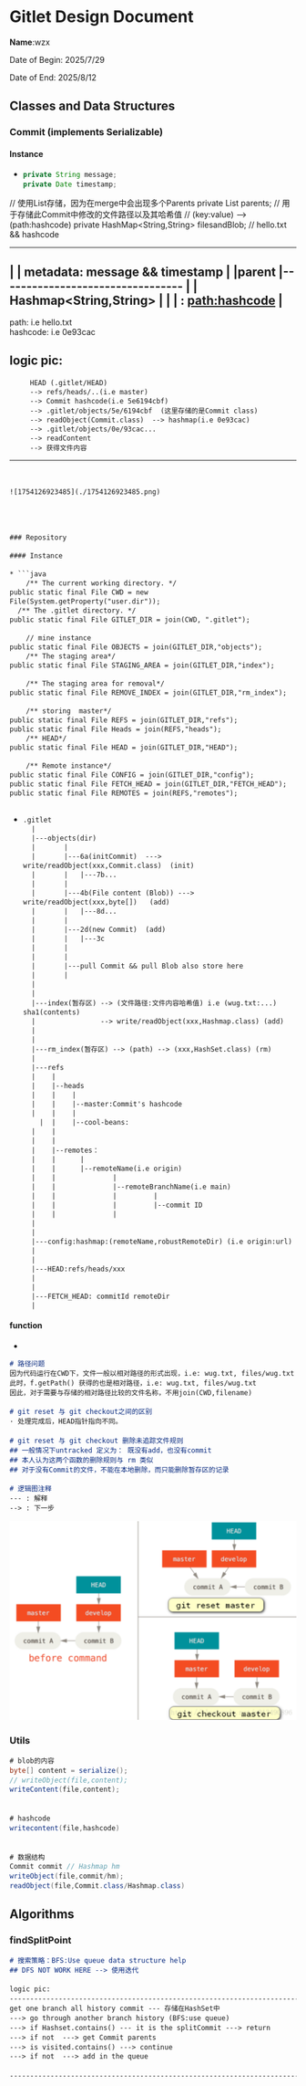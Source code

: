 # Gitlet Design Document

**Name**:wzx

Date of Begin: 2025/7/29

Date of End: 2025/8/12

## Classes and Data Structures

### Commit (implements Serializable)

#### Instance

* ```java
  private String message;
  private Date timestamp;
// 使用List存储，因为在merge中会出现多个Parents
  private List<String> parents; 
  // 用于存储此Commit中修改的文件路径以及其哈希值
  // (key:value) --> (path:hashcode)
  private HashMap<String,String> filesandBlob; // hello.txt && hashcode
  
  
  ------------------------------------------
  |		| metadata: message && timestamp |
  |parent |---------------------------------
  |		|	Hashmap<String,String>		 |
  |		|	: <path:hashcode>			 |							 
  ------------------------------------------
  path: i.e hello.txt    
  hashcode: i.e 0e93cac    
      
  logic pic:
  --------------------------------------------------------------------------------------
         HEAD (.gitlet/HEAD) 
         --> refs/heads/..(i.e master) 
         --> Commit hashcode(i.e 5e6194cbf)
         --> .gitlet/objects/5e/6194cbf  (这里存储的是Commit class)
         --> readObject(Commit.class)  --> hashmap(i.e 0e93cac) 
         --> .gitlet/objects/0e/93cac... 
         --> readContent 
         --> 获得文件内容
  --------------------------------------------------------------------------------------
  ```
  

![1754126923485](./1754126923485.png)




### Repository

#### Instance

* ```java
      /** The current working directory. */
  public static final File CWD = new File(System.getProperty("user.dir"));
    /** The .gitlet directory. */
  public static final File GITLET_DIR = join(CWD, ".gitlet");
  
      // mine instance
  public static final File OBJECTS = join(GITLET_DIR,"objects");
      /** The staging area*/
  public static final File STAGING_AREA = join(GITLET_DIR,"index");
  
      /** The staging area for removal*/
  public static final File REMOVE_INDEX = join(GITLET_DIR,"rm_index");
  
      /** storing  master*/
  public static final File REFS = join(GITLET_DIR,"refs");
  public static final File Heads = join(REFS,"heads");
      /** HEAD*/
  public static final File HEAD = join(GITLET_DIR,"HEAD");
  
      /** Remote instance*/
  public static final File CONFIG = join(GITLET_DIR,"config");
  public static final File FETCH_HEAD = join(GITLET_DIR,"FETCH_HEAD");
  public static final File REMOTES = join(REFS,"remotes");
  
  
  ```
  
* ~~~
  .gitlet
  	|
  	|---objects(dir)
  	|	    |
  	|		|---6a(initCommit)  ---> write/readObject(xxx,Commit.class)  (init)
  	|		|	|---7b...
  	|		|
  	|		|---4b(File content (Blob)) ---> write/readObject(xxx,byte[])   (add)
  	|		|	|---8d...
  	|		|
  	|		|---2d(new Commit)	(add)
  	|		|	|---3c
  	|		|
  	|		|
  	|		|---pull Commit && pull Blob also store here
  	|		|
  	|
  	|
  	|---index(暂存区) --> (文件路径:文件内容哈希值) i.e (wug.txt:...) sha1(contents) 
  	|				 --> write/readObject(xxx,Hashmap.class) (add)
  	|	  
  	|
  	|---rm_index(暂存区) --> (path) --> (xxx,HashSet.class) (rm)
  	|
  	|---refs
  	|	 |
  	|	 |--heads
  	|	 |	  |
  	|	 |	  |--master:Commit's hashcode
  	|	 |	  |	
      |	 |	  |--cool-beans: 
  	|	 |
  	|	 |
  	|	 |--remotes：
  	|	 |		|
  	|	 |		|--remoteName(i.e origin)
  	|	 |				|
  	|	 |				|--remoteBranchName(i.e main)
  	|	 |				|         |
  	|	 |				|  		  |--commit ID
  	|	 |				|
  	|
  	| 
  	|---config:hashmap:(remoteName,robustRemoteDir) (i.e origin:url)
  	|
  	|
  	|---HEAD:refs/heads/xxx
  	|
  	|
  	|---FETCH_HEAD: commitId remoteDir
  	|
  
  ~~~
  
  

#### function

* 
  
  ~~~markdown
  # 路径问题
  因为代码运行在CWD下，文件一般以相对路径的形式出现，i.e: wug.txt, files/wug.txt
  此时，f.getPath() 获得的也是相对路径，i.e: wug.txt, files/wug.txt
  因此，对于需要与存储的相对路径比较的文件名称，不用join(CWD,filename)
  
  # git reset 与 git checkout之间的区别
· 处理完成后，HEAD指针指向不同。
  
  # git reset 与 git checkout 删除未追踪文件规则
  ## 一般情况下untracked 定义为： 既没有add，也没有commit
  ## 本人认为这两个函数的删除规则与 rm 类似
  ## 对于没有Commit的文件，不能在本地删除，而只能删除暂存区的记录
  
  # 逻辑图注释
  --- : 解释
  --> : 下一步
  
  ~~~
  
  ![1754536724990](./1754536724990.png)
  
  
  

### Utils

~~~java
# blob的内容
byte[] content = serialize();
// writeObject(file,content);
writeContent(file,content);


# hashcode
writecontent(file,hashcode)
    
    
# 数据结构
Commit commit // Hashmap hm
writeObject(file,commit/hm);
readObject(file,Commit.class/Hashmap.class)
~~~



## Algorithms

### findSplitPoint

~~~markdown
# 搜索策略：BFS:Use queue data structure help
## DFS NOT WORK HERE --> 使用迭代

logic pic:
------------------------------------------------------------------------
get one branch all history commit --- 存储在HashSet中
---> go through another branch history (BFS:use queue)
---> if Hashset.contains() --- it is the splitCommit ---> return
---> if not  ---> get Commit parents 
---> is visited.contains() ---> continue
---> if not  ---> add in the queue

---------------------------------------------------------------------------

~~~







